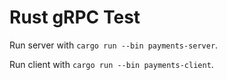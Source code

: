 # Rust gRPC Test

Run server with `cargo run --bin payments-server`.

Run client with `cargo run --bin payments-client`.
